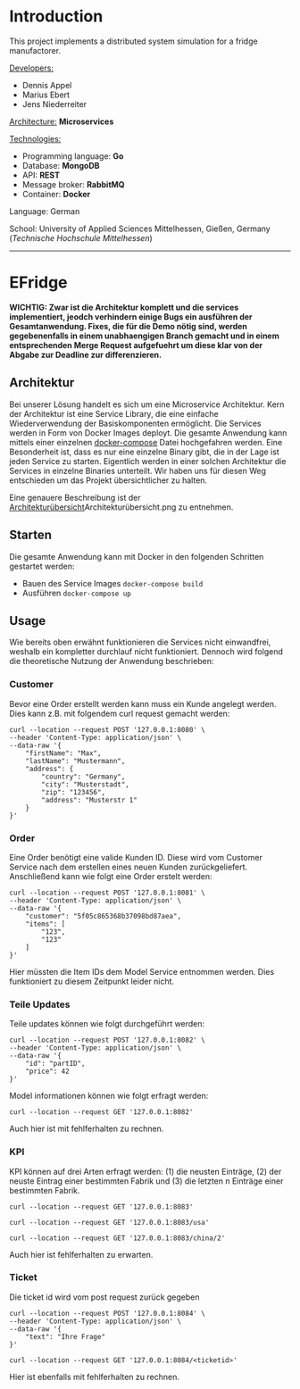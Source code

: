 # Introduction

This project implements a distributed system simulation for a fridge manufactorer.

<ins>Developers:</ins>

- Dennis Appel
- Marius Ebert
- Jens Niederreiter

<ins>Architecture:</ins> **Microservices**

<ins>Technologies: </ins>

- Programming language: **Go**
- Database: **MongoDB**
- API: **REST**
- Message broker: **RabbitMQ**
- Container: **Docker**





Language: German

School: University of Applied Sciences Mittelhessen, Gießen, Germany (*Technische Hochschule Mittelhessen*)



____

# EFridge

**WICHTIG: Zwar ist die Architektur komplett und die services implementiert, jeodch verhindern einige Bugs ein ausführen der Gesamtanwendung. Fixes, die für die Demo nötig sind, werden gegebenenfalls in einem unabhaengigen Branch gemacht und in einem entsprechenden Merge Request aufgefuehrt um diese klar von der Abgabe zur Deadline zur differenzieren.**

## Architektur
Bei unserer Lösung handelt es sich um eine Microservice Architektur. Kern der Architektur ist eine Service Library, die eine einfache Wiederverwendung der Basiskomponenten ermöglicht. Die Services werden in Form von Docker Images deployt. Die gesamte Anwendung kann mittels einer einzelnen [docker-compose](docker-compose.yml) Datei hochgefahren werden. Eine Besonderheit ist, dass es nur eine einzelne Binary gibt, die in der Lage ist jeden Service zu starten. Eigentlich werden in einer solchen Architektur die Services in einzelne Binaries unterteilt. Wir haben uns für diesen Weg entschieden um das Projekt übersichtlicher zu halten.

Eine genauere Beschreibung ist der [Architekturübersicht](Architekturübersicht.png)Architekturübersicht.png zu entnehmen.

## Starten
Die gesamte Anwendung kann mit Docker in den folgenden Schritten gestartet werden:
* Bauen des Service Images `docker-compose build`
* Ausführen `docker-compose up`

## Usage
Wie bereits oben erwähnt funktionieren die Services nicht einwandfrei, weshalb ein kompletter durchlauf nicht funktioniert. Dennoch wird folgend die theoretische Nutzung der Anwendung beschrieben:

### Customer
Bevor eine Order erstellt werden kann muss ein Kunde angelegt werden. Dies kann z.B. mit folgendem curl request gemacht werden:
```
curl --location --request POST '127.0.0.1:8080' \
--header 'Content-Type: application/json' \
--data-raw '{
	"firstName": "Max",
    "lastName": "Mustermann",
    "address": {
    	"country": "Germany",
    	"city": "Musterstadt",
    	"zip": "123456",
    	"address": "Musterstr 1"
    }
}'
```

### Order
Eine Order benötigt eine valide Kunden ID. Diese wird vom Customer Service nach dem erstellen eines neuen Kunden zurückgeliefert. Anschließend kann wie folgt eine Order erstelt werden:
```
curl --location --request POST '127.0.0.1:8081' \
--header 'Content-Type: application/json' \
--data-raw '{
	"customer": "5f05c865368b37098bd87aea",
    "items": [
    	"123",
    	"123"
    ]
}'
```
Hier müssten die Item IDs dem Model Service entnommen werden. Dies funktioniert zu diesem Zeitpunkt leider nicht.

### Teile Updates
Teile updates können wie folgt durchgeführt werden:
```
curl --location --request POST '127.0.0.1:8082' \
--header 'Content-Type: application/json' \
--data-raw '{
	"id": "partID",
	"price": 42
}'
```

Model informationen können wie folgt erfragt werden:
```
curl --location --request GET '127.0.0.1:8082'
```
Auch hier ist mit fehlferhalten zu rechnen.

### KPI
KPI können auf drei Arten erfragt werden: (1) die neusten Einträge, (2) der neuste Eintrag einer bestimmten Fabrik und (3) die letzten n Einträge einer bestimmten Fabrik.
```
curl --location --request GET '127.0.0.1:8083'

curl --location --request GET '127.0.0.1:8083/usa'

curl --location --request GET '127.0.0.1:8083/china/2'
```

Auch hier ist fehlferhalten zu erwarten.

### Ticket
Die ticket id wird vom post request zurück gegeben
```
curl --location --request POST '127.0.0.1:8084' \
--header 'Content-Type: application/json' \
--data-raw '{
	"text": "Ihre Frage"
}'

curl --location --request GET '127.0.0.1:8084/<ticketid>'
```
Hier ist ebenfalls mit fehlferhalten zu rechnen.